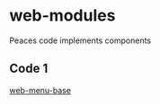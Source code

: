 # web-modules
 Peaces code implements components

## Code 1

[web-menu-base](https://wsricardo.github.io/web-modules/web-menu-base/)
